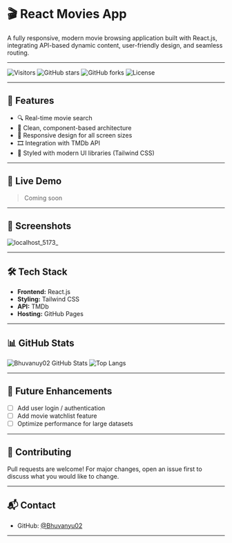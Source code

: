 # 🎬 React Movies App

A fully responsive, modern movie browsing application built with React.js, integrating API-based dynamic content, user-friendly design, and seamless routing.

---

![Visitors](https://komarev.com/ghpvc/?username=Bhuvanyu02&repo=React-Movies-App&color=blue)
![GitHub stars](https://img.shields.io/github/stars/Bhuvanyu02/React-Movies-App?style=social)
![GitHub forks](https://img.shields.io/github/forks/Bhuvanyu02/React-Movies-App?style=social)
![License](https://img.shields.io/github/license/Bhuvanyu02/React-Movies-App)

---

## 🧩 Features

- 🔍 Real-time movie search
- 🧠 Clean, component-based architecture
- 📱 Responsive design for all screen sizes
- 🎞️ Integration with TMDb API
- 🎨 Styled with modern UI libraries (Tailwind CSS)

---

## 🚀 Live Demo

> Coming soon  
<!-- Replace with actual URL when available -->

---

## 📸 Screenshots

![localhost_5173_](https://github.com/user-attachments/assets/da29a0a9-8cce-4975-9dcd-0c352ab99c16)

---

## 🛠️ Tech Stack

- **Frontend:** React.js
- **Styling:** Tailwind CSS 
- **API:** TMDb 
- **Hosting:** GitHub Pages

---

## 📊 GitHub Stats

![Bhuvanuy02 GitHub Stats](https://github-readme-stats.vercel.app/api?username=Bhuvanyu02&show_icons=true&theme=tokyonight&hide=issues)
![Top Langs](https://github-readme-stats.vercel.app/api/top-langs/?username=Bhuvanyu02&layout=compact&theme=tokyonight)

---

## 🧠 Future Enhancements

- [ ] Add user login / authentication
- [ ] Add movie watchlist feature
- [ ] Optimize performance for large datasets

---

## 🤝 Contributing

Pull requests are welcome! For major changes, open an issue first to discuss what you would like to change.

---

## 📬 Contact

- GitHub: [@Bhuvanyu02](https://github.com/Bhuvanyu02)

---
